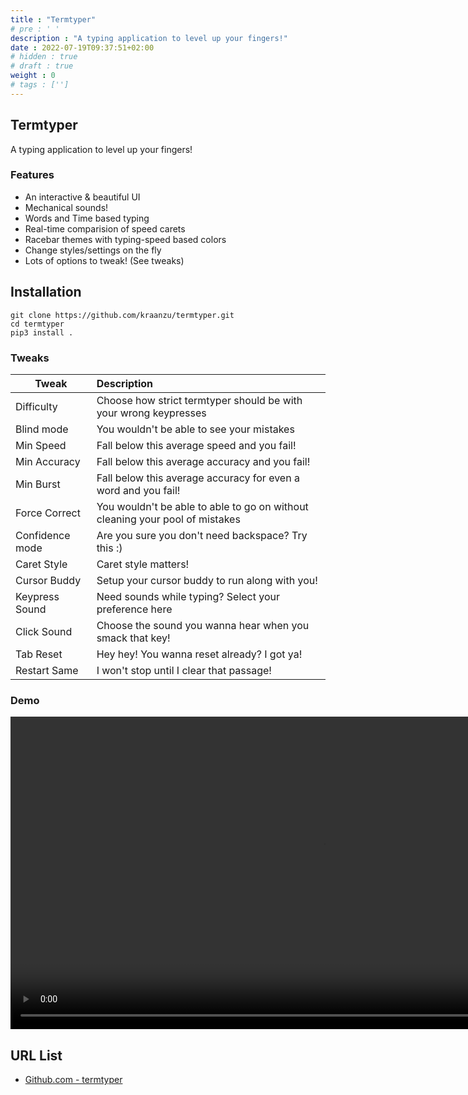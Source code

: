 ```yaml
---
title : "Termtyper"
# pre : ' '
description : "A typing application to level up your fingers!"
date : 2022-07-19T09:37:51+02:00
# hidden : true
# draft : true
weight : 0
# tags : ['']
---
```


## Termtyper

A typing application to level up your fingers!

### Features

* An interactive & beautiful UI
* Mechanical sounds!
* Words and Time based typing
* Real-time comparision of speed carets
* Racebar themes with typing-speed based colors
* Change styles/settings on the fly
* Lots of options to tweak! (See tweaks)

## Installation

```plain
git clone https://github.com/kraanzu/termtyper.git
cd termtyper
pip3 install .
```

### Tweaks

| Tweak           | Description                                                                  |
| --------------- | :--------------------------------------------------------------------------- |
| Difficulty      | Choose how strict termtyper should be with your wrong keypresses             |
| Blind mode      | You wouldn't be able to see your mistakes                                    |
| Min Speed       | Fall below this average speed and you fail!                                  |
| Min Accuracy    | Fall below this average accuracy and you fail!                               |
| Min Burst       | Fall below this average accuracy for even a word and you fail!               |
| Force Correct   | You wouldn't be able to able to go on without cleaning your pool of mistakes |
| Confidence mode | Are you sure you don't need backspace? Try this :)                           |
| Caret Style     | Caret style matters!                                                         |
| Cursor Buddy    | Setup your cursor buddy to run along with you!                               |
| Keypress Sound  | Need sounds while typing? Select your preference here                        |
| Click Sound     | Choose the sound you wanna hear when you smack that key!                     |
| Tab Reset       | Hey hey! You wanna reset already? I got ya!                                  |
| Restart Same    | I won't stop until I clear that passage!                                     |

### Demo

<video controls width="1000">
    <source src="images/demo.mp4"
            type="video/mp4">
    Sorry, your browser doesn't support embedded videos.
</video>

## URL List

- [Github.com - termtyper](https://github.com/kraanzu/termtyper)
